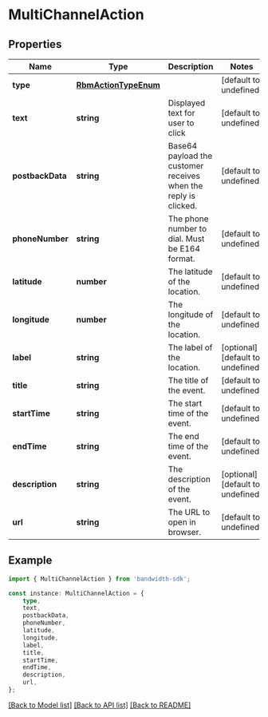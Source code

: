 # MultiChannelAction


## Properties

Name | Type | Description | Notes
------------ | ------------- | ------------- | -------------
**type** | [**RbmActionTypeEnum**](RbmActionTypeEnum.md) |  | [default to undefined]
**text** | **string** | Displayed text for user to click | [default to undefined]
**postbackData** | **string** | Base64 payload the customer receives when the reply is clicked. | [default to undefined]
**phoneNumber** | **string** | The phone number to dial. Must be E164 format. | [default to undefined]
**latitude** | **number** | The latitude of the location. | [default to undefined]
**longitude** | **number** | The longitude of the location. | [default to undefined]
**label** | **string** | The label of the location. | [optional] [default to undefined]
**title** | **string** | The title of the event. | [default to undefined]
**startTime** | **string** | The start time of the event. | [default to undefined]
**endTime** | **string** | The end time of the event. | [default to undefined]
**description** | **string** | The description of the event. | [optional] [default to undefined]
**url** | **string** | The URL to open in browser. | [default to undefined]

## Example

```typescript
import { MultiChannelAction } from 'bandwidth-sdk';

const instance: MultiChannelAction = {
    type,
    text,
    postbackData,
    phoneNumber,
    latitude,
    longitude,
    label,
    title,
    startTime,
    endTime,
    description,
    url,
};
```

[[Back to Model list]](../README.md#documentation-for-models) [[Back to API list]](../README.md#documentation-for-api-endpoints) [[Back to README]](../README.md)
